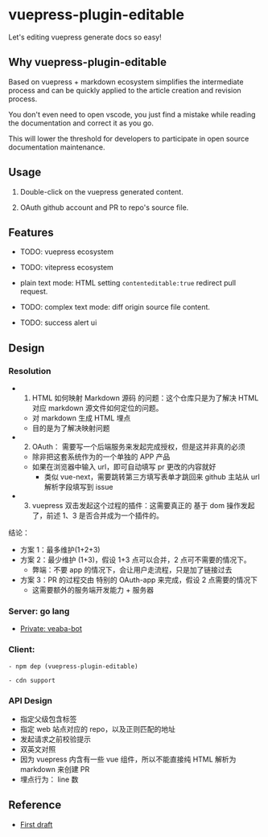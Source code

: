 # vuepress-plugin-editable

Let's editing vuepress generate docs so easy!

## Why vuepress-plugin-editable

Based on vuepress + markdown ecosystem simplifies the intermediate process and can be quickly applied to the article creation and revision process.

You don't even need to open vscode, you just find a mistake while reading the documentation and correct it as you go.

This will lower the threshold for developers to participate in open source documentation maintenance.

## Usage

1. Double-click on the vuepress generated content.

2. OAuth github account and PR to repo's source file.

## Features

- TODO: vuepress ecosystem

- TODO: vitepress ecosystem

- plain text mode: HTML setting `contenteditable:true` redirect pull request.

- TODO: complex text mode: diff origin source file content.

- TODO: success alert ui

## Design

### Resolution

- 1. HTML 如何映射 Markdown 源码 的问题：这个仓库只是为了解决 HTML 对应 markdown 源文件如何定位的问题。

  - 对 markdown 生成 HTML 埋点
  - 目的是为了解决映射问题

- 2. OAuth： 需要写一个后端服务来发起完成授权，但是这并非真的必须

  - 除非把这套系统作为的一个单独的 APP 产品
  - 如果在浏览器中输入 url，即可自动填写 pr 更改的内容就好
    - 类似 vue-next，需要跳转第三方填写表单才跳回来 github 主站从 url 解析字段填写到 issue

- 3. vuepress 双击发起这个过程的插件：这需要真正的 基于 dom 操作发起了，前述 1、3 是否合并成为一个插件的。

结论：

- 方案 1：最多维护(1+2+3)
- 方案 2：最少维护 (1+3)，假设 1+3 点可以合并，2 点可不需要的情况下。
  - 弊端：不要 app 的情况下，会让用户走流程，只是加了链接过去
- 方案 3：PR 的过程交由 特别的 OAuth-app 来完成，假设 2 点需要的情况下
  - 这需要额外的服务端开发能力 + 服务器

### Server: go lang

- [Private: veaba-bot](https://github.com/veaba/veaba-bot)

### Client:

    - npm dep (vuepress-plugin-editable)

    - cdn support

### API Design

- 指定父级包含标签
- 指定 web 站点对应的 repo，以及正则匹配的地址
- 发起请求之前校验提示
- 双英文对照
- 因为 vuepress 内含有一些 vue 组件，所以不能直接纯 HTML 解析为 markdown 来创建 PR
- 埋点行为： line 数

## Reference

- [First draft](https://github.com/vuejs/docs-next-zh-cn/discussions/377#discussioncomment-298623)
